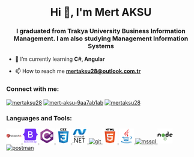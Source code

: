 <h1 align="center">Hi 👋, I'm Mert AKSU</h1>
<h3 align="center">I graduated from Trakya University Business Information Management. I am also studying Management Information Systems</h3>

- 🌱 I’m currently learning **C#, Angular**

- 📫 How to reach me **mertaksu28@outlook.com.tr**

<h3 align="left">Connect with me:</h3>
<p align="left">
<a href="https://twitter.com/mertaksu28" target="blank"><img align="center" src="https://cdn.jsdelivr.net/npm/simple-icons@3.0.1/icons/twitter.svg" alt="mertaksu28" height="30" width="40" /></a>
<a href="https://linkedin.com/in/mert-aksu-9aa7ab1ab" target="blank"><img align="center" src="https://cdn.jsdelivr.net/npm/simple-icons@3.0.1/icons/linkedin.svg" alt="mert-aksu-9aa7ab1ab" height="30" width="40" /></a>
<a href="https://instagram.com/mertaksu28" target="blank"><img align="center" src="https://cdn.jsdelivr.net/npm/simple-icons@3.0.1/icons/instagram.svg" alt="mertaksu28" height="30" width="40" /></a>
</p>

<h3 align="left">Languages and Tools:</h3>
<p align="left"> <a href="https://angular.io" target="_blank"> <img src="https://raw.githubusercontent.com/devicons/devicon/master/icons/angularjs/angularjs-original-wordmark.svg" alt="angularjs" width="40" height="40"/> </a> <a href="https://getbootstrap.com" target="_blank"> <img src="https://raw.githubusercontent.com/devicons/devicon/master/icons/bootstrap/bootstrap-plain-wordmark.svg" alt="bootstrap" width="40" height="40"/> </a> <a href="https://www.w3schools.com/cs/" target="_blank"> <img src="https://raw.githubusercontent.com/devicons/devicon/master/icons/csharp/csharp-original.svg" alt="csharp" width="40" height="40"/> </a> <a href="https://www.w3schools.com/css/" target="_blank"> <img src="https://raw.githubusercontent.com/devicons/devicon/master/icons/css3/css3-original-wordmark.svg" alt="css3" width="40" height="40"/> </a> <a href="https://dotnet.microsoft.com/" target="_blank"> <img src="https://raw.githubusercontent.com/devicons/devicon/master/icons/dot-net/dot-net-original-wordmark.svg" alt="dotnet" width="40" height="40"/> </a> <a href="https://git-scm.com/" target="_blank"> <img src="https://www.vectorlogo.zone/logos/git-scm/git-scm-icon.svg" alt="git" width="40" height="40"/> </a> <a href="https://www.w3.org/html/" target="_blank"> <img src="https://raw.githubusercontent.com/devicons/devicon/master/icons/html5/html5-original-wordmark.svg" alt="html5" width="40" height="40"/> </a> <a href="https://www.java.com" target="_blank"> <img src="https://raw.githubusercontent.com/devicons/devicon/master/icons/java/java-original.svg" alt="java" width="40" height="40"/> </a> <a href="https://www.microsoft.com/en-us/sql-server" target="_blank"> <img src="https://iconape.com/microsoft-sql-server-logo-icon-svg-png.html" alt="mssql" width="40" height="40"/> </a> <a href="https://nodejs.org" target="_blank"> <img src="https://raw.githubusercontent.com/devicons/devicon/master/icons/nodejs/nodejs-original-wordmark.svg" alt="nodejs" width="40" height="40"/> </a> <a href="https://postman.com" target="_blank"> <img src="https://www.vectorlogo.zone/logos/getpostman/getpostman-icon.svg" alt="postman" width="40" height="40"/> </a> </p>

